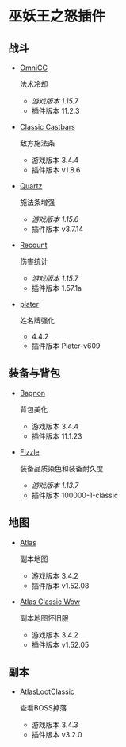 # 巫妖王之怒插件

## 战斗

* [OmniCC](https://www.curseforge.com/wow/addons/omni-cc)

  法术冷却

  - *游戏版本 1.15.7*
  - 插件版本 11.2.3

* [Classic Castbars](https://www.curseforge.com/wow/addons/classiccastbars)

  敌方施法条

  - 游戏版本 3.4.4
  - 插件版本 v1.8.6

* [Quartz](https://www.curseforge.com/wow/addons/quartz)

  施法条增强

  - *游戏版本 1.15.6*
  - 插件版本 v3.7.14

* [Recount](https://www.curseforge.com/wow/addons/recount)

  伤害统计

  - *游戏版本 1.15.7*
  - 插件版本 1.57.1a

* [plater](https://www.curseforge.com/wow/addons/plater-nameplates)

  姓名牌强化

  - 4.4.2
  -  插件版本 Plater-v609

## 装备与背包

* [Bagnon](https://www.curseforge.com/wow/addons/bagnon)

  背包美化

  - 游戏版本 3.4.4
  - 插件版本 11.1.23

* [Fizzle](https://www.curseforge.com/wow/addons/fizzle)

  装备品质染色和装备耐久度

  - *游戏版本 1.13.7*
  - 插件版本 100000-1-classic

## 地图

* [Atlas](https://www.curseforge.com/wow/addons/atlas)

  副本地图

  - 游戏版本 3.4.2
  - 插件版本 v1.52.08

* [Atlas Classic Wow](https://www.curseforge.com/wow/addons/atlas-classicwow)

  副本地图怀旧服

  - 游戏版本 3.4.2
  - 插件版本 v1.52.05

## 副本

* [AtlasLootClassic](https://www.curseforge.com/wow/addons/atlaslootclassic)

  查看BOSS掉落

  - 游戏版本 3.4.3
  - 插件版本 v3.2.0

